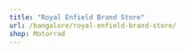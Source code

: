 ```yaml
---
title: "Royal Enfield Brand Store"
url: /bangalore/royal-enfield-brand-store/
shop: Motorrad
---
```

